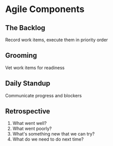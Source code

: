 # Agile Components
## The Backlog

Record work items, execute them in priority order

## Grooming

Vet work items for readiness

## Daily Standup

Communicate progress and blockers

## Retrospective

1. What went well? 
2. What went poorly?
3. What's something new that we can try?
4. What do we need to do next time?
